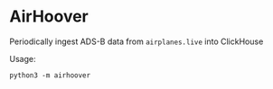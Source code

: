 AirHoover
=========

Periodically ingest ADS-B data from `airplanes.live` into ClickHouse


Usage:

```
python3 -m airhoover
```
